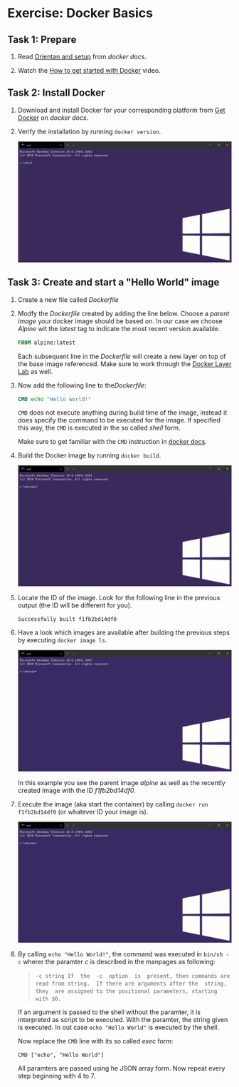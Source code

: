# Exercise: Docker Basics

## Task 1: Prepare 
1. Read [Orientan and setup](https://docs.docker.com/get-started/) from *docker docs*.

2. Watch the [How to get started with Docker](https://youtu.be/fqMOX6JJhGo) video.

## Task 2: Install Docker 
1. Download and install Docker for your corresponding platform from [Get Docker](https://docs.docker.com/get-docker/) on *docker docs*.

2. Verify the installation by running `docker version`.

    ![](../../img/lab.wt_docker_version.gif)

## Task 3: Create and start a "Hello World" image 
1. Create a new file called *Dockerfile* 

2. Modfy the *Dockerfile* created by adding the line below. Choose a *parent image* your docker image should be based on. In our case we choose *Alpine* wit the *latest* tag to indicate the most recent version available.

    ```dockerfile
    FROM alpine:latest
    ```
    Each subsequent line in the *Dockerfile* will create a new layer on top of the base image referenced. Make sure to work through the [Docker Layer Lab](https://github.com/aheil/hhn-devops/blob/main/labs/02_container/layer.md) as well.

3. Now add the following line to the*Dockerfile*:

    ```dockerfile
    CMD echo "Hello world!" 
    ```

    `CMD` does not execute anything during build time of the image, instead it does specify the command to be executed for the image.
    If specified this way, the `CMD` is executed in the so called *shell* form. 


    Make sure to get familiar with the `CMD` instruction in [docker docs](https://docs.docker.com/engine/reference/builder/#cmd).

4. Build the Docker image by running `docker build`.

    ![](../../img/lab.wt_docker_image.gif)

5. Locate the ID of the image. Look for the following line in the previous output (the ID will be different for you). 

    ```shell
    Successfully built f1fb2bd14df0
    ```

6. Have a look which images are available after building the previous  steps by executing `docker image ls`.

   ![](../../img/lab.wt_docker_image_ls.gif)


    In this example you see the parent image *alpine* as well as the recently created image *<none>* with the ID *f1fb2bd14df0*.

7. Execute the image (aka start the container) by calling `docker run f1fb2bd14df0` (or whatever ID your image is). 

   ![](../../img/lab.wt_docker_run.gif)

8. By calling `echo "Hello World!"`, the command was executed in `bin/sh -c` wherer the paramter *c* is described in the manpages as following: 
 
    > `-c string If  the  -c  option  is  present, then commands are read from string.  If there are arguments after the  string,  they  are assigned to the positional parameters, starting with $0.`

    If an argument is passed to the shell without the paramter, it is interpreted as script to be executed. With the paramter, the string given is executed. In out case `echo "Hello World"` is executed by the shell.

    Now replace the `CMD` line with its so called *exec* form:

    ```docker
    CMD ["echo", "Hello World"]
    ```

    All paramters are passed using he JSON array form. 
    Now repeat every step beginning with 4 to 7. 

<!--
2. Create a new file called *entrypoint.&#8203;sh* 
-->
